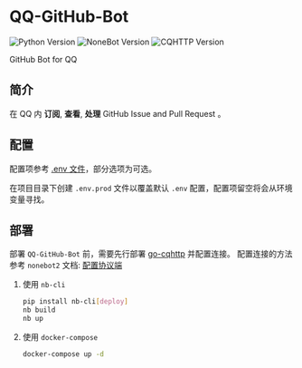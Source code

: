<!--
 * @Author         : yanyongyu
 * @Date           : 2020-09-10 17:11:45
 * @LastEditors    : yanyongyu
 * @LastEditTime   : 2021-06-10 23:34:41
 * @Description    : README
 * @GitHub         : https://github.com/yanyongyu
-->

# QQ-GitHub-Bot

![Python Version](https://img.shields.io/badge/python-3.7+-blue.svg)
![NoneBot Version](https://img.shields.io/badge/nonebot-2+-red.svg)
![CQHTTP Version](https://img.shields.io/badge/cqhttp-11+-black.svg)

GitHub Bot for QQ

## 简介

在 QQ 内 **订阅**, **查看**, **处理** GitHub Issue and Pull Request 。

## 配置

配置项参考 [.env 文件](./.env)，部分选项为可选。

在项目目录下创建 `.env.prod` 文件以覆盖默认 `.env` 配置，配置项留空将会从环境变量寻找。

## 部署

部署 `QQ-GitHub-Bot` 前，需要先行部署 [go-cqhttp](https://github.com/Mrs4s/go-cqhttp) 并配置连接。
配置连接的方法参考 `nonebot2` 文档: [配置协议端](https://v2.nonebot.dev/guide/cqhttp-guide.html#%E9%85%8D%E7%BD%AE-cqhttp-%E5%8D%8F%E8%AE%AE%E7%AB%AF-%E4%BB%A5-qq-%E4%B8%BA%E4%BE%8B)

1. 使用 `nb-cli`

   ```bash
   pip install nb-cli[deploy]
   nb build
   nb up
   ```

2. 使用 `docker-compose`

   ```bash
   docker-compose up -d
   ```

